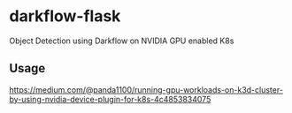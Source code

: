 # darkflow-flask
Object Detection using Darkflow on NVIDIA GPU enabled K8s

## Usage
https://medium.com/@panda1100/running-gpu-workloads-on-k3d-cluster-by-using-nvidia-device-plugin-for-k8s-4c4853834075
